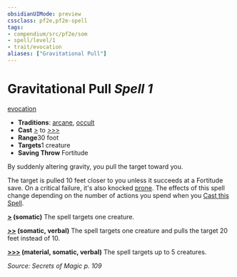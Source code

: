 ```yaml
---
obsidianUIMode: preview
cssclass: pf2e,pf2e-spell
tags:
- compendium/src/pf2e/som
- spell/level/1
- trait/evocation
aliases: ["Gravitational Pull"]
---
```

# Gravitational Pull *Spell 1*   
[evocation](../../Rules/traits/evocation.md)  

- **Traditions**: [arcane](../../Rules/traits/arcane.md), [occult](../../Rules/traits/occult.md)
- **Cast** [>](../../Rules/core-rulebook/chapter-9-playing-the-game.md#Actions "Single Action") to [>>>](../../Rules/core-rulebook/chapter-9-playing-the-game.md#Actions "Three-Action") 
- **Range**30 foot
- **Targets**1 creature
- **Saving Throw** Fortitude

By suddenly altering gravity, you pull the target toward you.

The target is pulled 10 feet closer to you unless it succeeds at a Fortitude save. On a critical failure, it's also knocked [prone](../../Rules/conditions.md#Prone). The effects of this spell change depending on the number of actions you spend when you [Cast this Spell](../../Rules/actions/cast-a-spell.md).

**[>](../../Rules/core-rulebook/chapter-9-playing-the-game.md#Actions "Single Action") (somatic)** The spell targets one creature.

**[>>](../../Rules/core-rulebook/chapter-9-playing-the-game.md#Actions "Two-Action") (somatic, verbal)** The spell targets one creature and pulls the target 20 feet instead of 10.

**[>>>](../../Rules/core-rulebook/chapter-9-playing-the-game.md#Actions "Three-Action") (material, somatic, verbal)** The spell targets up to 5 creatures.

*Source: Secrets of Magic p. 109*